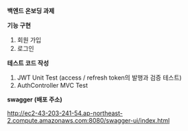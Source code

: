 **백엔드 온보딩 과제**


**기능 구현**
1. 회원 가입
2. 로그인

**테스트 코드 작성**
1. JWT Unit Test (access / refresh token의 발행과 검증 테스트)
2. AuthController MVC Test



**swagger (배포 주소)**

http://ec2-43-203-241-54.ap-northeast-2.compute.amazonaws.com:8080/swagger-ui/index.html
